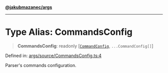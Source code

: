 [**@jakubmazanec/args**](../README.md)

---

# Type Alias: CommandsConfig

> **CommandsConfig**: readonly \[[`CommandConfig`](CommandConfig.md), `...CommandConfig[]`\]

Defined in:
[args/source/CommandsConfig.ts:4](https://github.com/jakubmazanec/tools/blob/f779e75b9ef98389e12e52575295bd1ef364daca/packages/args/source/CommandsConfig.ts#L4)

Parser's commands configuration.
